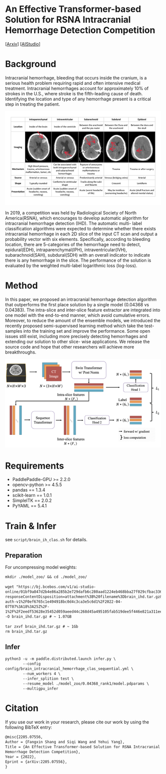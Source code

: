 # An Effective Transformer-based Solution for RSNA Intracranial Hemorrhage Detection Competition

[[Arxiv](https://arxiv.org/abs/2205.07556)] [[AIStudio](https://aistudio.baidu.com/aistudio/projectdetail/4047192)]

# Background

Intracranial hemorrhage, bleeding that occurs inside the cranium, is a serious health problem requiring rapid and often intensive medical treatment. Intracranial hemorrhages account for approximately 10% of strokes in the U.S., where stroke is the fifth-leading cause of death. Identifying the location and type of any hemorrhage present is a critical step in treating the patient.

![IH1](./figs/ih1.png)

In 2019, a competition was held by Radiological Society of North America(RSNA), which encourages to develop automatic algorithm for intracranial hemorrhage detection (IHD). The automatic multi- label classification algorithms were expected to determine whether there exists intracranial hemorrhage in each 2D slice of the input CT scan and output a probability vector with six elements. Specifically, according to bleeding location, there are 5-categories of the hemorrhage need to detect, epidural(EDH), intraparenchymal(IPH), intraventricular(IVH), subarachnoid(SAH), subdural(SDH) with an overall indicator to indicate there is any hemorrhage in the slice. The performance of the solution is evaluated by the weighted multi-label logarithmic loss (log-loss).

# Method

In this paper, we proposed an intracranial hemorrhage detection algorithm that outperforms the first place solution by a single model (0.04368 vs 0.04383). The intra-slice and inter-slice feature extractor are integrated into one model with the end-to-end manner, which avoid cumulative errors. Moreover, to reduce the amount of the ensemble models, we introduced the recently proposed semi-supervised learning method which take the test-samples into the training set and improve the performance. Some open issues still exist, including more precisely detecting hemorrhages and extending our solution to other slice- wise applications. We release the source code and hope that other researchers will achieve more breakthroughs.

![Arch](./figs/workflow.png)

# Requirements
- PaddlePaddle-GPU >= 2.2.0
- opencv-python >= 4.5.5
- pandas == 1.3.4
- scikit-learn == 1.0.1
- SimpleITK == 2.0.2
- PyYAML == 5.4.1

# Train & Infer
see `script/brain_ih_clas.sh` for details.


## Preparation
For uncompressing model weights:

```shell
mkdir ./model_zoo/ && cd ./model_zoo/

wget "https://bj.bcebos.com/v1/ai-studio-online/01bf9a847d2b4e86a285b2e729dafb6c280aad1224eb468bba27f029cfbac336?responseContentDisposition=attachment%3B%20filename%3Dbrain_ihd.tar.gz&authorization=bce-auth-v1%2F0ef6765c1e494918bc0d4c3ca3e5c6d1%2F2022-04-07T07%3A18%3A25Z%2F-1%2F%2F2eedf53628e35452d059aeed44c268d45a495105fab519dee5f446e821a311ee" -O brain_ihd.tar.gz # ~ 1.07GB

tar zxvf brain_ihd.tar.gz # ~ 1Gb
rm brain_ihd.tar.gz
```

## Infer
```shell
python3 -u -m paddle.distributed.launch infer.py \
        --config config/brain_intracranial_hemorrhage_clas_sequential.yml \
        --num_workers 4 \
        --infer_splition test \
        --resume_model ./model_zoo/0.04368_rank1/model.pdparams \
        --multigpu_infer
```


# Citation
If you use our work in your research, please cite our work by using the following BibTeX entry:

```
@misc{2205.07556,
Author = {Fangxin Shang and Siqi Wang and Yehui Yang},
Title = {An Effective Transformer-based Solution for RSNA Intracranial Hemorrhage Detection Competition},
Year = {2022},
Eprint = {arXiv:2205.07556},
}
```
